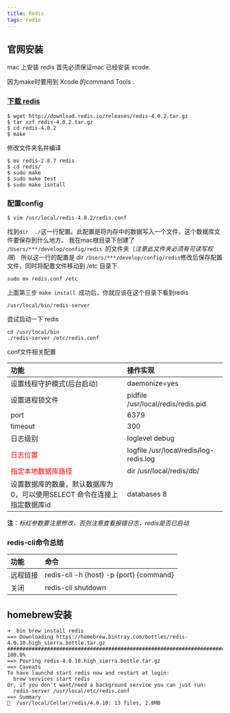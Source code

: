 ```yaml
---
title: Redis
tags: redis
---
```

## 官网安装
mac 上安装 redis 首先必须保证mac 已经安装 xcode.

因为make时要用到 Xcode 的command Tools .

### [下载 redis ](https://redis.io/download)
```
$ wget http://download.redis.io/releases/redis-4.0.2.tar.gz
$ tar xzf redis-4.0.2.tar.gz
$ cd redis-4.0.2
$ make
```
修改文件夹名并编译
```
$ mv redis-2.8.7 redis
$ cd redis/
$ sudo make
$ sudo make test
$ sudo make isntall
```
### 配置config  
```
$ vim /usr/local/redis-4.0.2/redis.conf
```
找到`dir  ./`这一行配置。此配置是将内存中的数据写入一个文件，这个数据库文件要保存到什么地方。
我在mac根目录下创建了 `/Users/***/develop/config/redis `的文件夹（*注意此文件夹必须有可读写权限*）
所以这一行的配置是 dir `/Users/***/develop/config/redis`修改后保存配置文件，同时将配置文件移动到 /etc 目录下.
```
sudo mv redis.conf /etc
```
上面第三步 `make install `成功后，你就应该在这个目录下看到redis  
```
/usr/local/bin/redis-server
```
尝试启动一下 redis  
```
cd /usr/local/bin
./redis-server /etc/redis.conf
```
conf文件相关配置  

| 功能     | 操作实现     |
| :------------- | :------------- |
| 设置线程守护模式(后台启动)  | daemonize=yes       |
| 设置进程锁文件  | pidfile /usr/local/redis/redis.pid  |
| port  |  6379 |
| timeout   |  300 |
|  日志级别 | loglevel debug  |
| <span style="color:red;"> 日志位置</span> | logfile /usr/local/redis/log-redis.log  |
|<span style="color:red;"> 指定本地数据库路径 </span>| dir /usr/local/redis/db/   |
|  设置数据库的数量，默认数据库为0，可以使用SELECT <dbid>命令在连接上指定数据库id |  databases 8 |

**注**：_标红参数要注意修改，否则注意查看报错日志，redis是否已启动_

### redis-cli命令总结  

| 功能     | 命令     |
| :------------- | :------------- |
| 远程链接       | redis-cli -h \{host\} -p {port} {command}      |
|  关闭 | redis-cli shutdown  |

## homebrew安装
```
➜  bin brew install redis
==> Downloading https://homebrew.bintray.com/bottles/redis-4.0.10.high_sierra.bottle.tar.gz
######################################################################## 100.0%
==> Pouring redis-4.0.10.high_sierra.bottle.tar.gz
==> Caveats
To have launchd start redis now and restart at login:
  brew services start redis
Or, if you don't want/need a background service you can just run:
  redis-server /usr/local/etc/redis.conf
==> Summary
🍺  /usr/local/Cellar/redis/4.0.10: 13 files, 2.8MB
```
